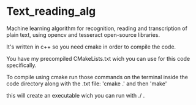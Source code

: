 # Text_reading_alg
Machine learning algorithm for recognition, reading and transcription of plain text,
using opencv and tesseract open-source libraries.

It's written in c++ so you need cmake in order to compile the code.

You have my precompiled CMakeLists.txt wich you can use for this code specifically.

To compile using cmake run those commands on the terminal inside the code directory along with the .txt file:
'cmake .'
and then 
'make'

this will create an executable wich you can run with ./ .
